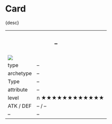 # Card

{desc}


<table>
  <tr>
    <th colspan="2"> <h3> – </h3> </th>
  </tr>
  <tr>
    <td colspan="2"> <img src="../.assets/cards/.png" width="px"> </td>
  </tr>
  <tr>
    <td> type </td>
    <td> – </td>
  </tr>
  <tr>
    <td> archetype </td>
    <td> – </td>
  </tr>
  <tr>
    <td> Type </td>
    <td> – </td>
  </tr>
  <tr>
    <td> attribute </td>
    <td> – </td>
  </tr>
  <tr>
    <td> level </td>
    <td> n ★★★★★★★★★★★★ </td>
  </tr>
  <tr>
    <td> ATK / DEF </td>
    <td> – / – </td>
  </tr>
  <tr>
    <td> – </td>
    <td> – </td>
  </tr>
</table>